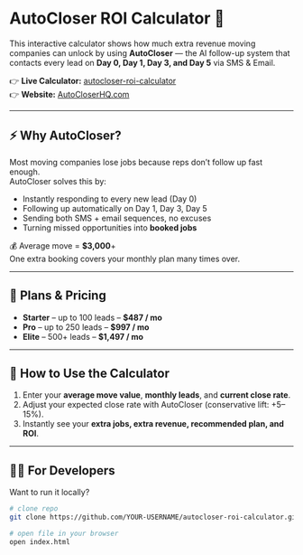 # AutoCloser ROI Calculator 🚀

This interactive calculator shows how much extra revenue moving companies can unlock by using **AutoCloser** — the AI follow-up system that contacts every lead on **Day 0, Day 1, Day 3, and Day 5** via SMS & Email.  

👉 **Live Calculator:** [autocloser-roi-calculator](https://your-username.github.io/autocloser-roi-calculator/)  
👉 **Website:** [AutoCloserHQ.com](https://autocloserhq.com)  

---

## ⚡ Why AutoCloser?
Most moving companies lose jobs because reps don’t follow up fast enough.  
AutoCloser solves this by:
- Instantly responding to every new lead (Day 0)  
- Following up automatically on Day 1, Day 3, Day 5  
- Sending both SMS + email sequences, no excuses  
- Turning missed opportunities into **booked jobs**  

💰 Average move = **$3,000**+  
One extra booking covers your monthly plan many times over.  

---

## 💸 Plans & Pricing
- **Starter** – up to 100 leads – **$487 / mo**  
- **Pro** – up to 250 leads – **$997 / mo**  
- **Elite** – 500+ leads – **$1,497 / mo**  

---

## 🧮 How to Use the Calculator
1. Enter your **average move value**, **monthly leads**, and **current close rate**.  
2. Adjust your expected close rate with AutoCloser (conservative lift: +5–15%).  
3. Instantly see your **extra jobs, extra revenue, recommended plan, and ROI**.  

---

## 👩‍💻 For Developers
Want to run it locally?  
```bash
# clone repo
git clone https://github.com/YOUR-USERNAME/autocloser-roi-calculator.git

# open file in your browser
open index.html
